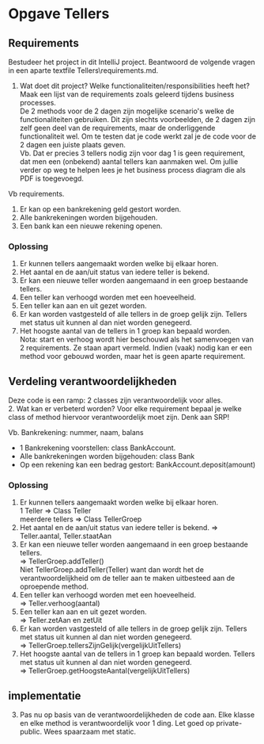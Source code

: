 # Opgave Tellers

## Requirements
Bestudeer het project in dit IntelliJ project. Beantwoord de volgende vragen in een aparte textfile Tellers\requirements.md.
1. Wat doet dit project? Welke functionaliteiten/responsibilities heeft het? Maak een lijst van de requirements zoals geleerd tijdens business processes.  
De 2 methods voor de 2 dagen zijn mogelijke scenario's welke de functionaliteiten gebruiken. Dit zijn slechts voorbeelden, de 2 dagen zijn zelf geen deel van de requirements, maar de onderliggende functionaliteit wel. Om te testen dat je code werkt zal je de code voor de 2 dagen een juiste plaats geven.  
Vb. Dat er precies 3 tellers nodig zijn voor dag 1 is geen requirement, dat men een (onbekend) aantal tellers kan aanmaken wel.
Om jullie verder op weg te helpen lees je het business process diagram die als PDF is toegevoegd.

Vb requirements. 
  1. Er kan op een bankrekening geld gestort worden.
  2. Alle bankrekeningen worden bijgehouden.
  3. Een bank kan een nieuwe rekening openen.

### Oplossing
1. Er kunnen tellers aangemaakt worden welke bij elkaar horen.
2. Het aantal en de aan/uit status van iedere teller is bekend.
3. Er kan een nieuwe teller worden aangemaand in een groep bestaande tellers.
4. Een teller kan verhoogd worden met een hoeveelheid.
5. Een teller kan aan en uit gezet worden.
6. Er kan worden vastgesteld of alle tellers in de groep gelijk zijn. Tellers met status uit kunnen al dan niet worden genegeerd.
7. Het hoogste aantal van de tellers in 1 groep kan bepaald worden.  
Nota: start en verhoog wordt hier beschouwd als het samenvoegen van 2 requirements. Ze staan apart vermeld. Indien (vaak) nodig kan er een method voor gebouwd worden, maar het is geen aparte requirement.

## Verdeling verantwoordelijkheden
Deze code is een ramp: 2 classes zijn verantwoordelijk voor alles.  
2. Wat kan er verbeterd worden? Voor elke requirement bepaal je welke class of method hiervoor verantwoordelijk moet zijn. Denk aan SRP!

Vb. Bankrekening: nummer, naam, balans
- 1 Bankrekening voorstellen: class BankAccount.
- Alle bankrekeningen worden bijgehouden: class Bank
- Op een rekening kan een bedrag gestort: BankAccount.deposit(amount)

### Oplossing
1. Er kunnen tellers aangemaakt worden welke bij elkaar horen.  
1 Teller => Class Teller  
meerdere tellers => Class TellerGroep
2. Het aantal en de aan/uit status van iedere teller is bekend. 
=> Teller.aantal, Teller.staatAan
3. Er kan een nieuwe teller worden aangemaand in een groep bestaande tellers.  
=> TellerGroep.addTeller()  
Niet TellerGroep.addTeller(Teller) want dan wordt het de verantwoordelijkheid om de teller aan te maken uitbesteed aan de oproepende method.
4. Een teller kan verhoogd worden met een hoeveelheid.  
=> Teller.verhoog(aantal)
5. Een teller kan aan en uit gezet worden.  
=> Teller.zetAan en zetUit
6. Er kan worden vastgesteld of alle tellers in de groep gelijk zijn. Tellers met status uit kunnen al dan niet worden genegeerd.  
=> TellerGroep.tellersZijnGelijk(vergelijkUitTellers)
7. Het hoogste aantal van de tellers in 1 groep kan bepaald worden. Tellers met status uit kunnen al dan niet worden genegeerd.  
=> TellerGroep.getHoogsteAantal(vergelijkUitTellers)

## implementatie
3. Pas nu op basis van de verantwoordelijkheden de code aan. Elke klasse en elke method is verantwoordelijk voor 1 ding. Let goed op private-public. Wees spaarzaam met static. 


